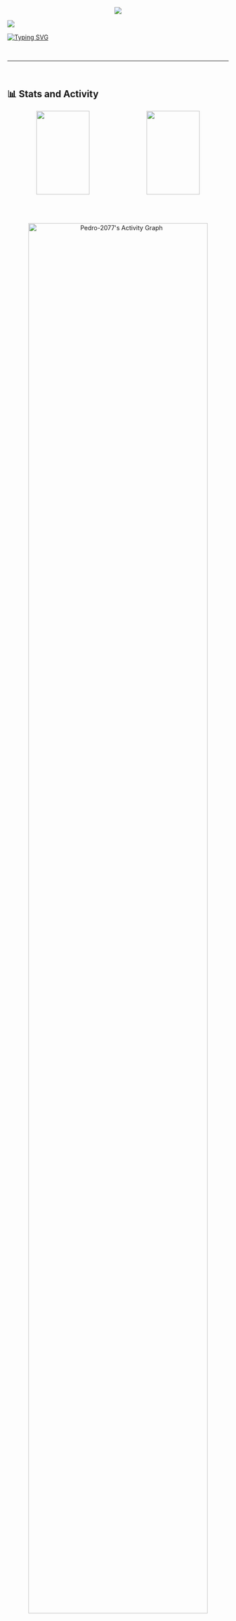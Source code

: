 <p align="center">
  <a href="https://github.com/Pedro-2077">
    <img src='https://user-images.githubusercontent.com/74038190/225813708-98b745f2-7d22-48cf-9150-083f1b00d6c9.gif'/></a>
  
</p>
<a href="https://visitcount.itsvg.in">
  <img src="https://visitcount.itsvg.in/api?id=Pedro-2077&label=Profile%20Views&color=11&icon=0&pretty=true" />
</a>

[![Typing SVG](https://readme-typing-svg.herokuapp.com/?color=9932CC&size=30&center=true&vCenter=true&width=1000&lines=HELLO+Worlds,+MY+NAME+is+Pedro+Vinicius;I+am+from+Niterói,+RJ+-+BRASIL;I+study+Information+Systems+at+UnilaSalle-RJ;Be+Welcome!+:%20)](https://git.io/typing-svg)

<br>
<!--
# 💫 About Me:
🔭 I’m currently working on<br>👯 I’m looking to collaborate on<br>🤝 I’m looking for help with<br>🌱 I’m currently learning<br>💬 Ask me about<br>⚡ Fun fact-->

---

<br>

<!--# 📊 GitHub Stats:-->
## 📊 Stats and Activity
<div align="center">

<img width="49%" height="190px" src="https://github-readme-stats.vercel.app/api?username=Pedro-2077&theme=dracula&hide_border=true&include_all_commits=false&count_private=true"/>
<img width="49%" height="190px" src="https://github-readme-stats.vercel.app/api/top-langs/?username=Pedro-2077&theme=dracula&hide_border=true&include_all_commits=false&count_private=true&layout=compact"/>

<br><br>

<a href="https://github.com/ashutosh00710/github-readme-activity-graph"><img width="90%" alt="Pedro-2077's Activity Graph" src="https://github-readme-activity-graph.vercel.app/graph/?username=Pedro-2077&bg_color=1F222E&color=F8D866&line=F85D7F&point=FFFFFF&hide_border=true" /></a>

</div>

<br>

# 💻 Tech Stack:
![C](https://img.shields.io/badge/c-%2300599C.svg?style=for-the-badge&logo=c&logoColor=white) ![C#](https://img.shields.io/badge/c%23-%23239120.svg?style=for-the-badge&logo=csharp&logoColor=white) ![CSS3](https://img.shields.io/badge/css3-%231572B6.svg?style=for-the-badge&logo=css3&logoColor=white) ![HTML5](https://img.shields.io/badge/html5-%23E34F26.svg?style=for-the-badge&logo=html5&logoColor=white) ![Java](https://img.shields.io/badge/java-%23ED8B00.svg?style=for-the-badge&logo=openjdk&logoColor=white) ![JavaScript](https://img.shields.io/badge/javascript-%23323330.svg?style=for-the-badge&logo=javascript&logoColor=%23F7DF1E) ![Markdown](https://img.shields.io/badge/markdown-%23000000.svg?style=for-the-badge&logo=markdown&logoColor=white) ![Heroku](https://img.shields.io/badge/heroku-%23430098.svg?style=for-the-badge&logo=heroku&logoColor=white) ![Oracle](https://img.shields.io/badge/Oracle-F80000?style=for-the-badge&logo=oracle&logoColor=white) ![Django](https://img.shields.io/badge/django-%23092E20.svg?style=for-the-badge&logo=django&logoColor=white) ![Jinja](https://img.shields.io/badge/jinja-white.svg?style=for-the-badge&logo=jinja&logoColor=black) ![Apache](https://img.shields.io/badge/apache-%23D42029.svg?style=for-the-badge&logo=apache&logoColor=white) ![MySQL](https://img.shields.io/badge/mysql-%2300000f.svg?style=for-the-badge&logo=mysql&logoColor=white) ![Postgres](https://img.shields.io/badge/postgres-%23316192.svg?style=for-the-badge&logo=postgresql&logoColor=white) ![SQLite](https://img.shields.io/badge/sqlite-%2307405e.svg?style=for-the-badge&logo=sqlite&logoColor=white) ![Adobe Photoshop](https://img.shields.io/badge/adobe%20photoshop-%2331A8FF.svg?style=for-the-badge&logo=adobe%20photoshop&logoColor=white) ![Canva](https://img.shields.io/badge/Canva-%2300C4CC.svg?style=for-the-badge&logo=Canva&logoColor=white) ![Figma](https://img.shields.io/badge/figma-%23F24E1E.svg?style=for-the-badge&logo=figma&logoColor=white) ![Windows Terminal](https://img.shields.io/badge/Windows%20Terminal-%234D4D4D.svg?style=for-the-badge&logo=windows-terminal&logoColor=white) ![PHP](https://img.shields.io/badge/php-%23777BB4.svg?style=for-the-badge&logo=php&logoColor=white) ![Python](https://img.shields.io/badge/python-3670A0?style=for-the-badge&logo=python&logoColor=ffdd54)
## 🌐 Socials:
[![LinkedIn](www.linkedin.com/in/pedro2077/)) 

### 🔝 Top Contributed Repo
<div align='center'>

![](https://github-contributor-stats.vercel.app/api?username=Pedro-2077&limit=5&theme=dracula&combine_all_yearly_contributions=true)

</div>



<!-- Proudly created with GPRM ( https://gprm.itsvg.in ) -->
